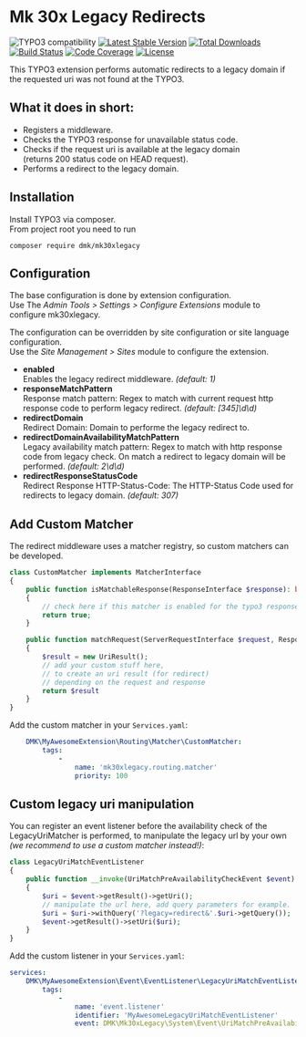 Mk 30x Legacy Redirects
=======================

![TYPO3 compatibility](https://img.shields.io/badge/TYPO3-11.5-orange?maxAge=3600&style=flat-square&logo=typo3)
[![Latest Stable Version](https://img.shields.io/packagist/v/dmk/mk30xlegacy.svg?maxAge=3600&style=flat-square&logo=composer)](https://packagist.org/packages/dmk/mk30xlegacy)
[![Total Downloads](https://img.shields.io/packagist/dt/dmk/mk30xlegacy.svg?maxAge=3600&style=flat-square)](https://packagist.org/packages/dmk/mk30xlegacy)
[![Build Status](https://img.shields.io/github/workflow/status/DMKEBUSINESSGMBH/typo3-mk30xlegacy/PHP%20Checks.svg?maxAge=3600&style=flat-square&logo=github-actions)](https://github.com/DMKEBUSINESSGMBH/typo3-mk30xlegacy/actions?query=workflow%3A%22PHP+Checks%22)
[![Code Coverage](https://img.shields.io/badge/coverage-100%25-green?maxAge=3600&style=flat-square&logo=codecov)](https://github.com/DMKEBUSINESSGMBH/typo3-mk30xlegacy/actions?query=workflow%3A%22PHP+Checks%22)
[![License](https://img.shields.io/packagist/l/dmk/mk30xlegacy.svg?maxAge=3600&style=flat-square&logo=gnu)](https://packagist.org/packages/dmk/mk30xlegacy)

This TYPO3 extension performs automatic redirects to a legacy domain 
if the requested uri was not found at the TYPO3.

## What it does in short:

* Registers a middleware.
* Checks the TYPO3 response for unavailable status code.
* Checks if the request uri is available at the legacy domain   
  (returns 200 status code on HEAD request).
* Performs a redirect to the legacy domain.

## Installation

Install TYPO3 via composer.  
From project root you need to run

```
composer require dmk/mk30xlegacy
```

## Configuration

The base configuration is done by extension configuration.  
Use The _Admin Tools > Settings > Configure Extensions_ module to configure mk30xlegacy.

The configuration can be overridden by site configuration 
or site language configuration.  
Use the _Site Management > Sites_ module to configure the extension.

* **enabled**  
  Enables the legacy redirect middleware.
  _(default: 1)_
* **responseMatchPattern**  
  Response match pattern: 
  Regex to match with current request http response code 
  to perform legacy redirect.
  _(default: [345]\d\d)_
* **redirectDomain**  
  Redirect Domain: Domain to performe the legacy redirect to.
* **redirectDomainAvailabilityMatchPattern**  
  Legacy availability match pattern: 
  Regex to match with http response code from legacy check. 
  On match a redirect to legacy domain will be performed. 
  _(default: 2\d\d)_
* **redirectResponseStatusCode**  
  Redirect Response HTTP-Status-Code: 
  The HTTP-Status Code used for redirects to legacy domain.
  _(default: 307)_

## Add Custom Matcher

The redirect middleware uses a matcher registry, so custom matchers can be developed.

```php
class CustomMatcher implements MatcherInterface
{
    public function isMatchableResponse(ResponseInterface $response): bool
    {
        // check here if this matcher is enabled for the typo3 response!
        return true;
    }

    public function matchRequest(ServerRequestInterface $request, ResponseInterface $response): UriResult
    {
        $result = new UriResult();
        // add your custom stuff here,
        // to create an uri result (for redirect)
        // depending on the request and response
        return $result
    }
}
```
Add the custom matcher in your `Services.yaml`:
```yaml
    DMK\MyAwesomeExtension\Routing\Matcher\CustomMatcher:
        tags:
            -
                name: 'mk30xlegacy.routing.matcher'
                priority: 100
```

## Custom legacy uri manipulation

You can register an event listener before the availability check 
of the LegacyUriMatcher is performed, to manipulate the legacy url by your own
_(we recommend to use a custom matcher instead!)_:
```php
class LegacyUriMatchEventListener
{
    public function __invoke(UriMatchPreAvailabilityCheckEvent $event): void
    {
        $uri = $event->getResult()->getUri();
        // manipulate the url here, add query parameters for example.
        $uri = $uri->withQuery('?legacy=redirect&'.$uri->getQuery());
        $event->getResult()->setUri($uri);
    }
}
```
Add the custom listener in your `Services.yaml`:
```yaml
services:
    DMK\MyAwesomeExtension\Event\EventListener\LegacyUriMatchEventListener:
        tags:
            -
                name: 'event.listener'
                identifier: 'MyAwesomeLegacyUriMatchEventListener'
                event: DMK\Mk30xLegacy\System\Event\UriMatchPreAvailabilityCheckEvent
```

